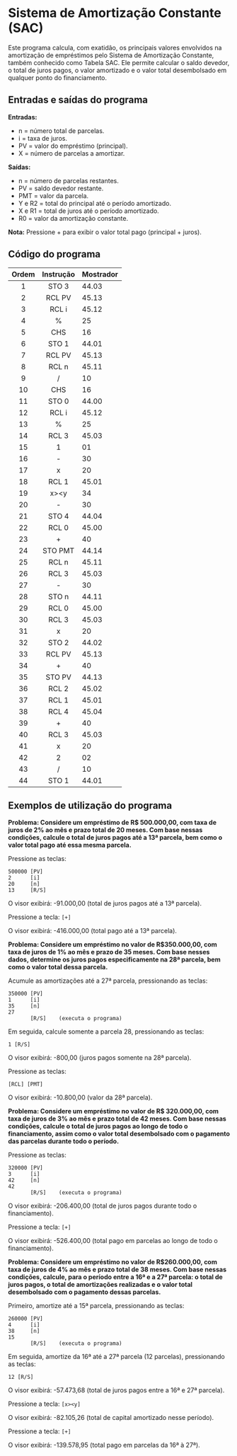 # Sistema de Amortização Constante (SAC)

Este programa calcula, com exatidão, os principais valores envolvidos na amortização de empréstimos pelo Sistema de Amortização Constante, também conhecido como Tabela SAC. Ele permite calcular o saldo devedor, o total de juros pagos, o valor amortizado e o valor total desembolsado em qualquer ponto do financiamento.

## Entradas e saídas do programa

**Entradas:**
- n = número total de parcelas.
- i = taxa de juros.
- PV = valor do empréstimo (principal).
- X = número de parcelas a amortizar.

**Saídas:**
- n = número de parcelas restantes.
- PV = saldo devedor restante.
- PMT = valor da parcela.
- Y e R2 = total do principal até o período amortizado.
- X e R1 = total de juros até o período amortizado.
- R0 = valor da amortização constante.

**Nota:** Pressione + para exibir o valor total pago (principal + juros).

## Código do programa

| Ordem | Instrução | Mostrador |
| :---: | :-------: | --------- |
|   1   |   STO 3   | 44.03     |
|   2   |  RCL PV   | 45.13     |
|   3   |   RCL i   | 45.12     |
|   4   |     %     | 25        |
|   5   |    CHS    | 16        |
|   6   |   STO 1   | 44.01     |
|   7   |  RCL PV   | 45.13     |
|   8   |   RCL n   | 45.11     |
|   9   |     /     | 10        |
|  10   |    CHS    | 16        |
|  11   |   STO 0   | 44.00     |
|  12   |   RCL i   | 45.12     |
|  13   |     %     | 25        |
|  14   |   RCL 3   | 45.03     |
|  15   |     1     | 01        |
|  16   |     -     | 30        |
|  17   |     x     | 20        |
|  18   |   RCL 1   | 45.01     |
|  19   |   x><y    | 34        |
|  20   |     -     | 30        |
|  21   |   STO 4   | 44.04     |
|  22   |   RCL 0   | 45.00     |
|  23   |     +     | 40        |
|  24   |  STO PMT  | 44.14     |
|  25   |   RCL n   | 45.11     |
|  26   |   RCL 3   | 45.03     |
|  27   |     -     | 30        |
|  28   |   STO n   | 44.11     |
|  29   |   RCL 0   | 45.00     |
|  30   |   RCL 3   | 45.03     |
|  31   |     x     | 20        |
|  32   |   STO 2   | 44.02     |
|  33   |  RCL PV   | 45.13     |
|  34   |     +     | 40        |
|  35   |  STO PV   | 44.13     |
|  36   |   RCL 2   | 45.02     |
|  37   |   RCL 1   | 45.01     |
|  38   |   RCL 4   | 45.04     |
|  39   |     +     | 40        |
|  40   |   RCL 3   | 45.03     |
|  41   |     x     | 20        |
|  42   |     2     | 02        |
|  43   |     /     | 10        |
|  44   |   STO 1   | 44.01     |

## Exemplos de utilização do programa

**Problema: Considere um empréstimo de R$ 500.000,00, com taxa de juros de 2% ao mês e prazo total de 20 meses. Com base nessas condições, calcule o total de juros pagos até a 13ª parcela, bem como o valor total pago até essa mesma parcela.**

Pressione as teclas:
```
500000 [PV]
2      [i]
20     [n]
13     [R/S]
```

O visor exibirá: -91.000,00 (total de juros pagos até a 13ª parcela).

Pressione a tecla: `[+]`

O visor exibirá: -416.000,00 (total pago até a 13ª parcela).

**Problema: Considere um empréstimo no valor de R$350.000,00, com taxa de juros de 1% ao mês e prazo de 35 meses. Com base nesses dados, determine os juros pagos especificamente na 28ª parcela, bem como o valor total dessa parcela.**

Acumule as amortizações até a 27ª parcela, pressionando as teclas:
```
350000 [PV]
1      [i]
35     [n]
27
       [R/S]    (executa o programa)
```

Em seguida, calcule somente a parcela 28, pressionando as teclas:
```
1 [R/S]
```

O visor exibirá: -800,00 (juros pagos somente na 28ª parcela).

Pressione as teclas:
```
[RCL] [PMT]
```

O visor exibirá: -10.800,00 (valor da 28ª parcela).

**Problema: Considere um empréstimo no valor de R$ 320.000,00, com taxa de juros de 3% ao mês e prazo total de 42 meses. Com base nessas condições, calcule o total de juros pagos ao longo de todo o financiamento, assim como o valor total desembolsado com o pagamento das parcelas durante todo o período.**

Pressione as teclas:
```
320000 [PV]
3      [i]
42     [n]
42
       [R/S]    (executa o programa)
```

O visor exibirá: -206.400,00 (total de juros pagos durante todo o financiamento).

Pressione a tecla: `[+]`

O visor exibirá: -526.400,00 (total pago em parcelas ao longo de todo o financiamento).

**Problema: Considere um empréstimo no valor de R$260.000,00, com taxa de juros de 4% ao mês e prazo total de 38 meses. Com base nessas condições, calcule, para o período entre a 16ª e a 27ª parcela: o total de juros pagos, o total de amortizações realizadas e o valor total desembolsado com o pagamento dessas parcelas.**

Primeiro, amortize até a 15ª parcela, pressionando as teclas:
```
260000 [PV]
4      [i]
38     [n]
15
       [R/S]    (executa o programa)
```

Em seguida, amortize da 16ª até a 27ª parcela (12 parcelas), pressionando as teclas:
```
12 [R/S]
```

O visor exibirá: -57.473,68 (total de juros pagos entre a 16ª e 27ª parcela).

Pressione a tecla: `[x><y]`

O visor exibirá: -82.105,26 (total de capital amortizado nesse período).

Pressione a tecla: `[+]`

O visor exibirá: -139.578,95 (total pago em parcelas da 16ª à 27ª).
